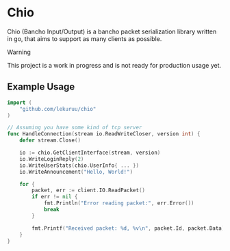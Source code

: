 # Chio

Chio (Bancho Input/Output) is a bancho packet serialization library written in go, that aims to support as many clients as possible.

> [!WARNING]
> This project is a work in progress and is not ready for production usage yet.

## Example Usage

```go
import (
    "github.com/lekuruu/chio"
)

// Assuming you have some kind of tcp server
func HandleConnection(stream io.ReadWriteCloser, version int) {
    defer stream.Close()

    io := chio.GetClientInterface(stream, version)
    io.WriteLoginReply(2)
    io.WriteUserStats(chio.UserInfo{ ... })
    io.WriteAnnouncement("Hello, World!")

    for {
        packet, err := client.IO.ReadPacket()
        if err != nil {
            fmt.Println("Error reading packet:", err.Error())
            break
        }

        fmt.Printf("Received packet: %d, %v\n", packet.Id, packet.Data)
    }
}
```
